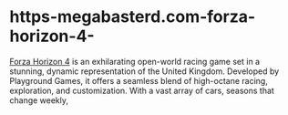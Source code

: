 # https-megabasterd.com-forza-horizon-4-
[Forza Horizon 4](https://megabasterd.com/forza-horizon-4/) is an exhilarating open-world racing game set in a stunning, dynamic representation of the United Kingdom. Developed by Playground Games, it offers a seamless blend of high-octane racing, exploration, and customization. With a vast array of cars, seasons that change weekly,
